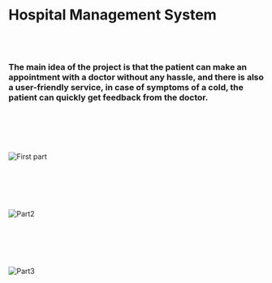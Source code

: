# Hospital Management System
<br>
<br/>

### The main idea of the project is that the patient can make an appointment with a doctor without any hassle, and there is also a user-friendly service, in case of symptoms of a cold, the patient can quickly get feedback from the doctor.

<br>
<br/>
<br>
<br/>

![First part](https://user-images.githubusercontent.com/60467856/171783545-48d421ca-624d-4c45-92f6-9c6d5f8559ab.gif)

<br>
<br/>
<br>
<br/>



![Part2](https://user-images.githubusercontent.com/60467856/171783678-1583cb95-cab3-4921-89e4-767d051447e4.gif)


<br>
<br/>
<br>
<br/>



![Part3](https://user-images.githubusercontent.com/60467856/171783703-2b5b86fe-4ddd-4ce7-843a-c2f5317efec7.gif)

<br>
<br/>
<br>
<br/>

